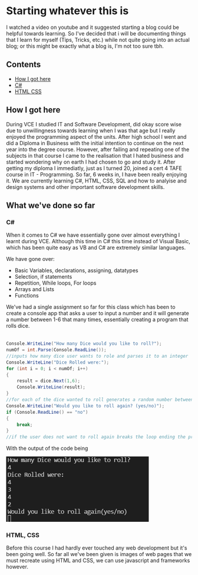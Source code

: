 # Starting whatever this is

I watched a video on youtube and it suggested starting a blog could be helpful towards learning. So I've decided that i will be documenting things that I learn for myself (Tips, Tricks, etc.) while not quite going into an actual blog; or this might be exactly what a blog is, I'm not too sure tbh.

## Contents
- [How I got here](#how-i-got-here)
- [C#](#c)
- [HTML CSS](#html-css)

## How I got here

During VCE I studied IT and Software Development, did okay score wise due to unwillingness towards learning when I was that age but I really enjoyed the programming aspect of the units. After high school I went and did a Diploma in Business with the initial intention to continue on the next year into the degree course. However, after failing and repeating one of the subjects in that course I came to the realisation that I hated business and started wondering why on earth I had chosen to go and study it. After getting my diploma I immediatly, just as I turned 20, joined a cert 4 TAFE course in IT - Programming. So far, 6 weeks in, I have been really enjoying it. We are currently learning C#, HTML, CSS, SQL and how to analyise and design systems and other important software development skills.

## What we've done so far

### C#
When it comes to C# we have essentially gone over almost everything I learnt during VCE. Although this time in C# this time instead of Visual Basic, which has been quite easy as VB and C# are extremely similar languages.

We have gone over:
- Basic Variables, declarations, assigning, datatypes
- Selection, if statements
- Repetition, While loops, For loops
- Arrays and Lists
- Functions

We've had a single assignment so far for this class which has been to create a console app that asks a user to input a number and it will generate a number between 1-6 that many times, essentially creating a program that rolls dice.
```c#

Console.WriteLine("How many Dice would you like to roll?");
numOf = int.Parse(Console.ReadLine());
//inputs how many dice user wants to role and parses it to an integer
Console.WriteLine("Dice Rolled were:");
for (int i = 0; i < numOf; i++)
{
    result = dice.Next(1,6);
    Console.WriteLine(result);
}
//for each of the dice wanted to roll generates a random number between 1 and 6 and prints it
Console.WriteLine("Would you like to roll again? (yes/no)");
if (Console.ReadLine() == "no")
{
    break;
}
//if the user does not want to roll again breaks the loop ending the program, if not loops back to the start.

```

With the output of the code being

![Code output image](./assets/output.png)

### HTML, CSS

Before this course I had hardly ever touched any web development but it's been going well. So far all we've been given is images of web pages that we must recreate using HTML and CSS, we can use javascript and frameworks however.